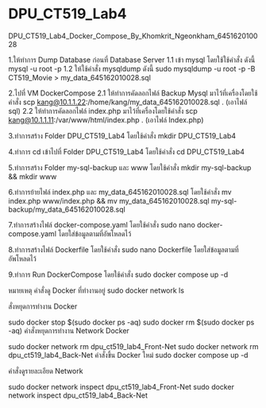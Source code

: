 # DPU_CT519_Lab4
DPU_CT519_Lab4_Docker_Compose_By_Khomkrit_Ngeonkham_645162010028

1.ให้ทำการ Dump Database ก่อนที่ Database Server
  1.1 เข้า mysql โดยใช้ใช้คำสั่ง ดังนี้
    mysql -u root -p
  1.2 ให้ใช้คำสั่ง mysqldump ดังนี้
    sudo mysqldump -u root -p -B CT519_Movie > my_data_645162010028.sql

2.ไปที่ VM DockerCompose
  2.1 ให้ทำการคัดลอกไฟล์ Backup Mysql มาไว้ที่เครื่องโดยใช้คำสั่ง
    scp kang@10.1.1.22:/home/kang/my_data_645162010028.sql . (เอาไฟล์ sql)
  2.2 ให้ทำการคัดลอกไฟล์ index.php มาไว้ที่เครื่องโดยใช้คำสั่ง
    scp kang@10.1.1.11:/var/www/html/index.php . (เอาไฟล์ Index.php)

3.ทำการสร้าง Folder DPU_CT519_Lab4 โดยใช้คำสั่ง
  mkdir DPU_CT519_Lab4

4.ทำการ cd เข้าไปที่ Folder DPU_CT519_Lab4 โดยใช้คำสั่ง
  cd DPU_CT519_Lab4

5.ทำการสร้าง Folder my-sql-backup และ www โดยใช้คำสั่ง
  mkdir my-sql-backup && mkdir www

6.ทำการย้ายไฟล์ index.php และ my_data_645162010028.sql โดยใช้คำสั่ง
  mv index.php www/index.php && mv my_data_645162010028.sql my-sql-backup/my_data_645162010028.sql

7.ทำการสร้างไฟล์ docker-compose.yaml โดยใช้คำสั่ง
  sudo nano docker-compose.yaml โดยใส่ข้อมูลตามที่อัพโหลดไว้

8.ทำการสร้างไฟล์ Dockerfile โดยใช้คำสั่ง
  sudo nano Dockerfile โดยใส่ข้อมูลตามที่อัพโหลดไว้

9.ทำการ Run DockerCompose โดยใช้คำสั่ง
  sudo docker compose up -d
  
  
  
หมายเหตุ
คำสั่งดู Docker ที่ทำงานอยู่
sudo docker network ls

สั่งหยุดการทำงาน Docker

sudo docker stop $(sudo docker ps -aq)
sudo docker rm $(sudo docker ps -aq)
คำสั่งหยุดการทำงาน Network Docker

sudo docker network rm dpu_ct519_lab4_Front-Net
sudo docker network rm dpu_ct519_lab4_Back-Net
คำสั่งขึ้น Docker ใหม่
sudo docker compose up -d

คำสั่งดูรายละเอียด Network

sudo docker network inspect dpu_ct519_lab4_Front-Net
sudo docker network inspect dpu_ct519_lab4_Back-Net
